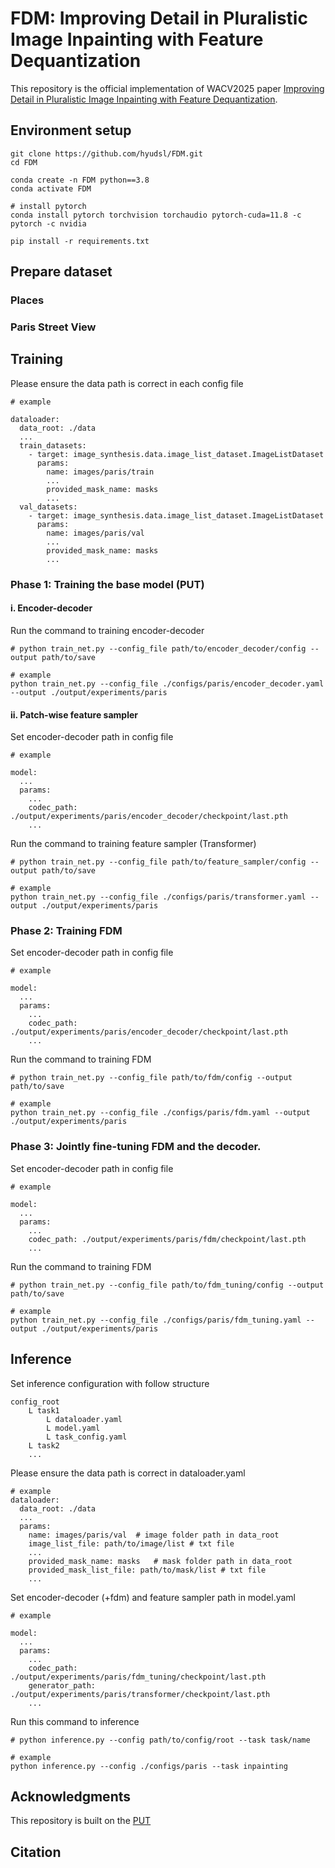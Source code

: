 # FDM: Improving Detail in Pluralistic Image Inpainting with Feature Dequantization
This repository is the official implementation of WACV2025 paper [Improving Detail in Pluralistic Image Inpainting with Feature Dequantization]().

## Environment setup
```
git clone https://github.com/hyudsl/FDM.git
cd FDM

conda create -n FDM python==3.8
conda activate FDM

# install pytorch
conda install pytorch torchvision torchaudio pytorch-cuda=11.8 -c pytorch -c nvidia

pip install -r requirements.txt
```

## Prepare dataset
### Places

### Paris Street View

## Training

Please ensure the data path is correct in each config file
```
# example

dataloader:
  data_root: ./data
  ...
  train_datasets:
    - target: image_synthesis.data.image_list_dataset.ImageListDataset
      params:
        name: images/paris/train
        ...
        provided_mask_name: masks
        ...
  val_datasets:
    - target: image_synthesis.data.image_list_dataset.ImageListDataset
      params:
        name: images/paris/val
        ...
        provided_mask_name: masks
        ...
```

### Phase 1: Training the base model (PUT)
#### i. Encoder-decoder
<!-- Training encoder-decoder using the following command. -->
Run the command to training encoder-decoder
```
# python train_net.py --config_file path/to/encoder_decoder/config --output path/to/save

# example
python train_net.py --config_file ./configs/paris/encoder_decoder.yaml --output ./output/experiments/paris
```
<!-- <details>
  <summary>OR You can make the weights provided by PUT compatible with the model architecture of FDM.</summary>
  ```
  d
  ```
</details> -->

#### ii. Patch-wise feature sampler
Set encoder-decoder path in config file
```
# example

model:
  ...
  params:
    ...
    codec_path: ./output/experiments/paris/encoder_decoder/checkpoint/last.pth
    ...
```

Run the command to training feature sampler (Transformer)
```
# python train_net.py --config_file path/to/feature_sampler/config --output path/to/save

# example
python train_net.py --config_file ./configs/paris/transformer.yaml --output ./output/experiments/paris
```

### Phase 2: Training FDM
Set encoder-decoder path in config file
```
# example

model:
  ...
  params:
    ...
    codec_path: ./output/experiments/paris/encoder_decoder/checkpoint/last.pth
    ...
```

Run the command to training FDM
```
# python train_net.py --config_file path/to/fdm/config --output path/to/save

# example
python train_net.py --config_file ./configs/paris/fdm.yaml --output ./output/experiments/paris
```

### Phase 3: Jointly fine-tuning FDM and the decoder.
Set encoder-decoder path in config file
```
# example

model:
  ...
  params:
    ...
    codec_path: ./output/experiments/paris/fdm/checkpoint/last.pth
    ...
```

Run the command to training FDM
```
# python train_net.py --config_file path/to/fdm_tuning/config --output path/to/save

# example
python train_net.py --config_file ./configs/paris/fdm_tuning.yaml --output ./output/experiments/paris
```

## Inference

Set inference configuration with follow structure
```
config_root
    L task1
        L dataloader.yaml
        L model.yaml
        L task_config.yaml
    L task2
    ...
```

Please ensure the data path is correct in dataloader.yaml
```
# example
dataloader:
  data_root: ./data
  ...
  params:
    name: images/paris/val  # image folder path in data_root
    image_list_file: path/to/image/list # txt file
    ...
    provided_mask_name: masks   # mask folder path in data_root
    provided_mask_list_file: path/to/mask/list # txt file
    ...
```

Set encoder-decoder (+fdm) and feature sampler path in model.yaml
```
# example

model:
  ...
  params:
    ...
    codec_path: ./output/experiments/paris/fdm_tuning/checkpoint/last.pth
    generator_path: ./output/experiments/paris/transformer/checkpoint/last.pth
    ...
```

Run this command to inference
```
# python inference.py --config path/to/config/root --task task/name

# example
python inference.py --config ./configs/paris --task inpainting
```

## Acknowledgments
This repository is built on the [PUT](https://github.com/liuqk3/PUT)

## Citation
```

```